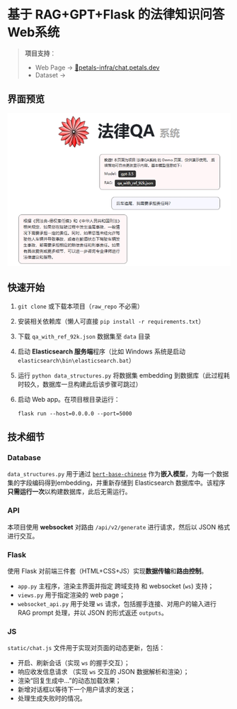 # 基于 RAG+GPT+Flask 的法律知识问答 Web系统

> **项目支持**：
>
> - Web Page -> [💬petals-infra/chat.petals.dev](https://github.com/petals-infra/chat.petals.dev)
> - Dataset -> 

## 界面预览

![](static/demo.png)

## 快速开始

1. `git clone` 或下载本项目（`raw_repo` 不必需）

2. 安装相关依赖库（懒人可直接 `pip install -r requirements.txt`）

3. 下载 `qa_with_ref_92k.json` 数据集至 `data` 目录

4. 启动 **Elasticsearch 服务端**程序（比如 Windows 系统是启动 `elasticsearch\bin\elasticsearch.bat`）

5. 运行 `python data_structures.py` 将数据集 embedding 到数据库（此过程耗时较久，数据库一旦构建此后该步骤可跳过）

6. 启动 Web app。在项目根目录运行：
    ```shell
    flask run --host=0.0.0.0 --port=5000
    ```

## 技术细节

### Database

`data_structures.py` 用于通过  [`bert-base-chinese`](https://huggingface.co/bert-base-chinese) 作为**嵌入模型**，为每一个数据集的字段编码得到embedding，并重新存储到 Elasticsearch 数据库中。该程序**只需运行一次**以构建数据库，此后无需运行。

### API

本项目使用 **websocket** 对路由 `/api/v2/generate` 进行请求，然后以 JSON 格式进行交互。

### Flask

使用 Flask 对前端三件套（HTML+CSS+JS）实现**数据传输**和**路由控制**。

- `app.py` 主程序，渲染主界面并指定 跨域支持 和 websocket (`ws`) 支持；
- `views.py` 用于指定渲染的 web page；
- `websocket_api.py` 用于处理 `ws` 请求，包括握手连接、对用户的输入进行 RAG prompt 处理，并以 JSON 的形式返还 `outputs`。

### JS

`static/chat.js` 文件用于实现对页面的动态更新，包括：

- 开启、刷新会话（实现 `ws` 的握手交互）；
- 响应收发信息请求 （实现 `ws` 交互的 JSON 数据解析和渲染）；
- 渲染“回复生成中...”的动态加载效果；
- 新增对话框以等待下一个用户请求的发送；
- 处理生成失败时的情况。





